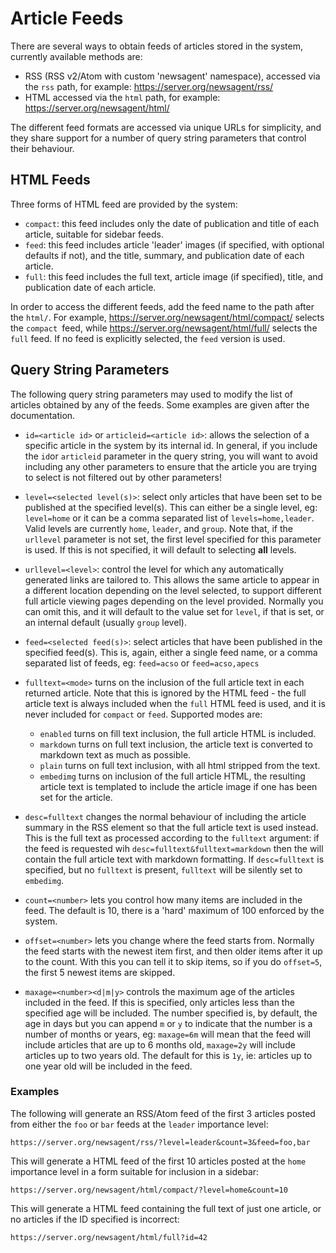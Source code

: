 # Article Feeds

There are several ways to obtain feeds of articles stored in the system, currently
available methods are:

* RSS (RSS v2/Atom with custom 'newsagent' namespace), accessed via the `rss` path,
  for example: https://server.org/newsagent/rss/
* HTML accessed via the `html` path, for example: https://server.org/newsagent/html/

The different feed formats are accessed via unique URLs for simplicity, and they
share support for a number of query string parameters that control their behaviour.


## HTML Feeds

Three forms of HTML feed are provided by the system:

* `compact`: this feed includes only the date of publication and title of each
  article, suitable for sidebar feeds.
* `feed`: this feed includes article 'leader' images (if specified, with optional
  defaults if not), and the title, summary, and publication date of each article.
* `full`: this feed includes the full text, article image (if specified), title,
  and publication date of each article.

In order to access the different feeds, add the feed name to the path after the
`html/`. For example, https://server.org/newsagent/html/compact/ selects the
`compact `feed, while https://server.org/newsagent/html/full/ selects the `full`
feed. If no feed is explicitly selected, the `feed` version is used.


## Query String Parameters

The following query string parameters may used to modify the list of articles
obtained by any of the feeds. Some examples are given after the documentation.

* `id=<article id>` or `articleid=<article id>`: allows the selection of a
  specific article in the system by its internal id. In general, if you include
  the `id`or `articleid` parameter in the query string, you will want to avoid
  including any other parameters to ensure that the article you are trying to
  select is not filtered out by other parameters!

* `level=<selected level(s)>`: select only articles that have been set
  to be published at the specified level(s). This can either be a single
  level, eg: `level=home` or it can be a comma separated list of
  `levels=home,leader`. Valid levels are currently `home`, `leader`, and
  `group`. Note that, if the `urllevel` parameter is not set, the first
  level specified for this parameter is used. If this is not specified, it
  will default to selecting **all** levels.

* `urllevel=<level>`: control the level for which any automatically generated
  links are tailored to. This allows the same article to appear in a different
  location depending on the level selected, to support different full article
  viewing pages depending on the level provided. Normally you can omit this,
  and it will default to the value set for `level`, if that is set, or an
  internal default (usually `group` level).

* `feed=<selected feed(s)>`: select articles that have been published in the
  specified feed(s). This is, again, either a single feed name, or a comma
  separated list of feeds, eg: `feed=acso` or `feed=acso,apecs`

* `fulltext=<mode>` turns on the inclusion of the full article text in
  each returned article. Note that this is ignored by the HTML feed - the
  full article text is always included when the `full` HTML feed is used,
  and it is never included for `compact` or `feed`. Supported modes are:
    * `enabled` turns on fill text inclusion, the full article HTML is included.
    * `markdown` turns on full text inclusion, the article text is converted
      to markdown text as much as possible.
    * `plain` turns on full text inclusion, with all html stripped from the
      text.
    * `embedimg` turns on inclusion of the full article HTML, the resulting
      article text is templated to include the article image if one has been
      set for the article.

* `desc=fulltext` changes the normal behaviour of including the article summary
  in the RSS <description> element so that the full article text is used
  instead. This is the full text as processed according to the `fulltext`
  argument: if the feed is requested wih `desc=fulltext&fulltext=markdown`
  then the <description> will contain the full article text with markdown
  formatting. If `desc=fulltext` is specified, but no `fulltext` is present,
  `fulltext` will be silently set to `embedimg`.

* `count=<number>` lets you control how many items are included in the feed.
  The default is 10, there is a 'hard' maximum of 100 enforced by the system.

* `offset=<number>` lets you change where the feed starts from. Normally the
  feed starts with the newest item first, and then older items after it up
  to the count. With this you can tell it to skip items, so if you do
  `offset=5`, the first 5 newest items are skipped.

* `maxage=<number><d|m|y>` controls the maximum age of the articles included
  in the feed. If this is specified, only articles less than the specified
  age will be included. The number specified is, by default, the age in days
  but you can append `m` or `y` to indicate that the number is a number of
  months or years, eg: `maxage=6m` will mean that the feed will include
  articles that are up to 6 months old, `maxage=2y` will include articles
  up to two years old. The default for this is `1y`, ie: articles up to one
  year old will be included in the feed.

### Examples

The following will generate an RSS/Atom feed of the first 3 articles posted
from either the `foo` or `bar` feeds at the `leader` importance level:

    https://server.org/newsagent/rss/?level=leader&count=3&feed=foo,bar

This will generate a HTML feed of the first 10 articles posted at the `home`
importance level in a form suitable for inclusion in a sidebar:

    https://server.org/newsagent/html/compact/?level=home&count=10

This will generate a HTML feed containing the full text of just one article,
or no articles if the ID specified is incorrect:

    https://server.org/newsagent/html/full?id=42
